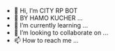 - 👋 Hi, I’m CITY RP BOT
- 👀 BY HAMO KUCHER ...
- 🌱 I’m currently learning ...
- 💞️ I’m looking to collaborate on ...
- 📫 How to reach me ...

<!---
Hamokucher/Hamokucher is a ✨ special ✨ repository because its `README.md` (this file) appears on your GitHub profile.
You can click the Preview link to take a look at your changes.
--->
